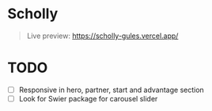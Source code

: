# Scholly

> Live preview: https://scholly-gules.vercel.app/

# TODO

-   [ ] Responsive in hero, partner, start and advantage section
-   [ ] Look for Swier package for carousel slider
